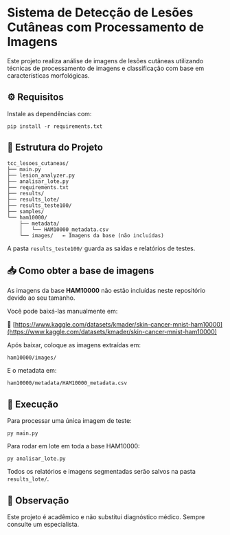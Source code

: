 # Sistema de Detecção de Lesões Cutâneas com Processamento de Imagens

Este projeto realiza análise de imagens de lesões cutâneas utilizando técnicas de processamento de imagens e classificação com base em características morfológicas.

## ⚙️ Requisitos

Instale as dependências com:

```
pip install -r requirements.txt
```

## 📂 Estrutura do Projeto

```
tcc_lesoes_cutaneas/
├── main.py
├── lesion_analyzer.py
├── analisar_lote.py
├── requirements.txt
├── results/
├── results_lote/
├── results_teste100/
├── samples/
└── ham10000/
    ├── metadata/
    │   └── HAM10000_metadata.csv
    └── images/   ← Imagens da base (não incluídas)
```
A pasta `results_teste100/` guarda as saídas e relatórios de testes.

## 📥 Como obter a base de imagens

As imagens da base **HAM10000** não estão incluídas neste repositório devido ao seu tamanho.

Você pode baixá-las manualmente em:

🔗 [https://www.kaggle.com/datasets/kmader/skin-cancer-mnist-ham10000](https://www.kaggle.com/datasets/kmader/skin-cancer-mnist-ham10000)

Após baixar, coloque as imagens extraídas em:

```
ham10000/images/
```

E o metadata em:

```
ham10000/metadata/HAM10000_metadata.csv
```

## 🚀 Execução

Para processar uma única imagem de teste:

```
py main.py
```

Para rodar em lote em toda a base HAM10000:

```
py analisar_lote.py
```

Todos os relatórios e imagens segmentadas serão salvos na pasta `results_lote/`.

## 🧠 Observação

Este projeto é acadêmico e não substitui diagnóstico médico. Sempre consulte um especialista.
